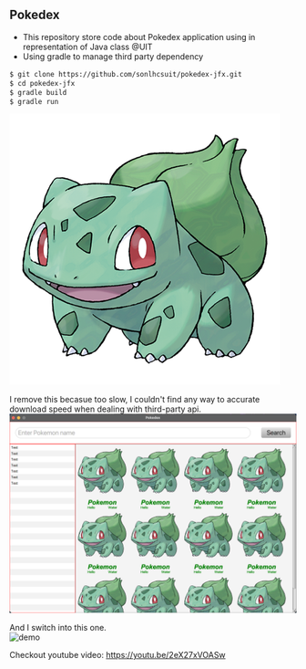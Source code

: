 ## Pokedex
- This repository store code about Pokedex application using in representation of Java class @UIT
- Using gradle to manage third party dependency

```shell
$ git clone https://github.com/sonlhcsuit/pokedex-jfx.git
$ cd pokedex-jfx
$ gradle build
$ gradle run
```

![bulb](app/src/main/java/pokedex/resources/bulbasaur.png)

I remove this becasue too slow, I couldn't find any way to accurate download speed when dealing with third-party api.
![demo](demo.png)

And I switch into this one.  
![demo](demo.gif)

Checkout youtube video: https://youtu.be/2eX27xVOASw